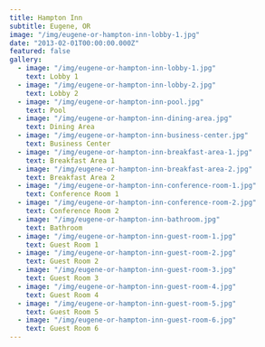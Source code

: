 ```yaml
---
title: Hampton Inn
subtitle: Eugene, OR
image: "/img/eugene-or-hampton-inn-lobby-1.jpg"
date: "2013-02-01T00:00:00.000Z"
featured: false
gallery:
  - image: "/img/eugene-or-hampton-inn-lobby-1.jpg"
    text: Lobby 1
  - image: "/img/eugene-or-hampton-inn-lobby-2.jpg"
    text: Lobby 2
  - image: "/img/eugene-or-hampton-inn-pool.jpg"
    text: Pool
  - image: "/img/eugene-or-hampton-inn-dining-area.jpg"
    text: Dining Area
  - image: "/img/eugene-or-hampton-inn-business-center.jpg"
    text: Business Center
  - image: "/img/eugene-or-hampton-inn-breakfast-area-1.jpg"
    text: Breakfast Area 1
  - image: "/img/eugene-or-hampton-inn-breakfast-area-2.jpg"
    text: Breakfast Area 2
  - image: "/img/eugene-or-hampton-inn-conference-room-1.jpg"
    text: Conference Room 1
  - image: "/img/eugene-or-hampton-inn-conference-room-2.jpg"
    text: Conference Room 2
  - image: "/img/eugene-or-hampton-inn-bathroom.jpg"
    text: Bathroom
  - image: "/img/eugene-or-hampton-inn-guest-room-1.jpg"
    text: Guest Room 1
  - image: "/img/eugene-or-hampton-inn-guest-room-2.jpg"
    text: Guest Room 2
  - image: "/img/eugene-or-hampton-inn-guest-room-3.jpg"
    text: Guest Room 3
  - image: "/img/eugene-or-hampton-inn-guest-room-4.jpg"
    text: Guest Room 4
  - image: "/img/eugene-or-hampton-inn-guest-room-5.jpg"
    text: Guest Room 5
  - image: "/img/eugene-or-hampton-inn-guest-room-6.jpg"
    text: Guest Room 6
---
```

